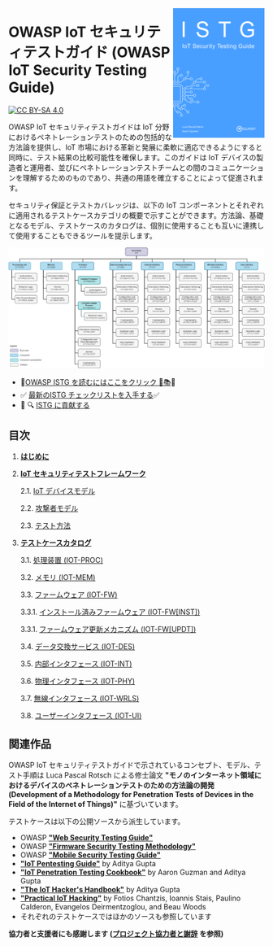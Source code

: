 <a href="https://owasp.org/owasp-istg/"><img width="180px" align="right" style="float: right;" src="src/img/istg_cover.png"></a>

# OWASP IoT セキュリティテストガイド (OWASP IoT Security Testing Guide)

[![CC BY-SA 4.0][cc-by-sa-shield]][cc-by-sa]

OWASP IoT セキュリティテストガイドは IoT 分野におけるペネトレーションテストのための包括的な方法論を提供し、IoT 市場における革新と発展に柔軟に適応できるようにすると同時に、テスト結果の比較可能性を確保します。このガイドは IoT デバイスの製造者と運用者、並びにペネトレーションテストチームとの間のコミュニケーションを理解するためのものであり、共通の用語を確立することによって促進されます。

セキュリティ保証とテストカバレッジは、以下の IoT コンポーネントとそれぞれに適用されるテストケースカテゴリの概要で示すことができます。方法論、基礎となるモデル、テストケースのカタログは、個別に使用することも互いに連携して使用することもできるツールを提示します。



![コンポーネント概要](src/img/Component_Overview.png)




- 🔔[OWASP ISTG を読むにはここをクリック 📖📚]( https://owasp.org/owasp-istg/)🔔
- ✅ [最新のISTG チェックリストを入手する](https://github.com/OWASP/owasp-istg/tree/main/checklists)✅ 
- 📝 🔍 [ISTG に貢献する](https://owasp.org/www-project-iot-security-testing-guide/#div-contributing)



## 目次

1. [**はじめに**](./src/01_introduction/README.md)

2. [**IoT セキュリティテストフレームワーク**](./src/02_framework/README.md)

   2.1. [IoT デバイスモデル](./src/02_framework/device_model.md)

   2.2. [攻撃者モデル](./src/02_framework/attacker_model.md)

   2.3. [テスト方法](./src/02_framework/methodology.md)

3. [**テストケースカタログ**](./src/03_test_cases/README.md)

   3.1. [処理装置 (IOT-PROC)](./src/03_test_cases/processing_units/README.md)

   3.2. [メモリ (IOT-MEM)](./src/03_test_cases/memory/README.md)

   3.3. [ファームウェア (IOT-FW)](./src/03_test_cases/firmware/README.md)

      3.3.1. [インストール済みファームウェア (IOT-FW[INST])](./src/03_test_cases/firmware/installed_firmware.md)

      3.3.1. [ファームウェア更新メカニズム (IOT-FW[UPDT])](./src/03_test_cases/firmware/firmware_update_mechanism.md)

   3.4. [データ交換サービス (IOT-DES)](./src/03_test_cases/data_exchange_services/README.md)

   3.5. [内部インタフェース (IOT-INT)](./src/03_test_cases/internal_interfaces/README.md)

   3.6. [物理インタフェース (IOT-PHY)](./src/03_test_cases/physical_interfaces/README.md)

   3.7. [無線インタフェース (IOT-WRLS)](./src/03_test_cases/wireless_interfaces/README.md)

   3.8. [ユーザーインタフェース (IOT-UI)](./src/03_test_cases/user_interfaces/README.md)



## 関連作品

OWASP IoT セキュリティテストガイドで示されているコンセプト、モデル、テスト手順は Luca Pascal Rotsch による修士論文 **"モノのインターネット領域におけるデバイスのペネトレーションテストのための方法論の開発 (Development of a Methodology for Penetration Tests of Devices in the Field of the Internet of Things)"** に基づいています。



テストケースは以下の公開ソースから派生しています。

* OWASP [**"Web Security Testing Guide"**][owasp_wstg]
* OWASP [**"Firmware Security Testing Methodology"**][owasp_fstm]
* OWASP [**"Mobile Security Testing Guide"**][owasp_mstg]
* [**"IoT Pentesting Guide"**][iot_pentesting_guide] by Aditya Gupta
* [**"IoT Penetration Testing Cookbook"**][iot_penetration_testing_cookbook] by Aaron Guzman and Aditya Gupta
* [**"The IoT Hacker's Handbook"**][iot_hackers_handbook] by Aditya Gupta
* [**"Practical IoT Hacking"**][practical_iot_hacking] by Fotios Chantzis, Ioannis Stais, Paulino Calderon, Evangelos Deirmentzoglou, and Beau Woods
* それぞれのテストケースではほかのソースも参照しています



**協力者と支援者にも感謝します ([プロジェクト協力者と謝辞](./acknowledgements.md) を参照)**



[cc-by-sa]:  http://creativecommons.org/licenses/by-sa/4.0/
[cc-by-sa-shield]: https://img.shields.io/badge/License-CC%20BY--SA%204.0-lightgrey.svg
[owasp_wstg]: https://owasp.org/www-project-web-security-testing-guide/	"OWASP Web Security Testing Guide"
[owasp_fstm]: https://github.com/scriptingxss/owasp-fstm	"OWASP Firmware Security Testing Methodology"
[owasp_mstg]: https://owasp.org/www-project-mobile-security-testing-guide/	"OWASP Mobile Security Testing Guide"
[iot_pentesting_guide]: https://www.iotpentestingguide.com	"IoT Pentesting Guide"
[iot_penetration_testing_cookbook]: https://www.packtpub.com/product/iot-penetration-testing-cookbook/9781787280571	"IoT Penetration Testing Cookbook"
[iot_hackers_handbook]: https://link.springer.com/book/10.1007/978-1-4842-4300-8	"The IoT Hacker's Handbook"
[practical_iot_hacking]: https://nostarch.com/practical-iot-hacking	"Practical IoT Hacking"
